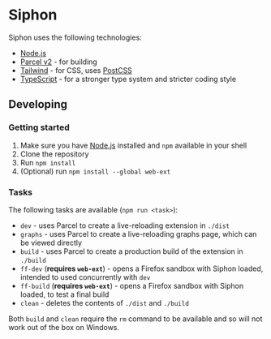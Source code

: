 # Siphon

Siphon uses the following technologies:

* [Node.js](https://nodejs.org/en/)
* [Parcel v2](https://github.com/parcel-bundler/parcel) - for building
* [Tailwind](https://tailwindcss.com/) - for CSS, uses [PostCSS](https://github.com/postcss/postcss)
* [TypeScript](https://www.typescriptlang.org/) - for a stronger type system and stricter coding style

## Developing

### Getting started

1. Make sure you have [Node.js](https://nodejs.org/en/) installed and `npm` available in your shell
2. Clone the repository
3. Run `npm install`
4. (Optional) run `npm install --global web-ext`

### Tasks

The following tasks are available (`npm run <task>`):

* `dev` - uses Parcel to create a live-reloading extension in `./dist`
* `graphs` - uses Parcel to create a live-reloading graphs page, which can be viewed directly
* `build` - uses Parcel to create a production build of the extension in `./build`
* `ff-dev` (**requires `web-ext`**) - opens a Firefox sandbox with Siphon loaded, intended to used concurrently with `dev`
* `ff-build` (**requires `web-ext`**) - opens a Firefox sandbox with Siphon loaded, to test a final build
* `clean` - deletes the contents of `./dist` and `./build`

Both `build` and `clean` require the `rm` command to be available and so will not work out of the box on Windows.
